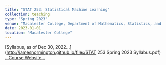 ```yaml
---
title: "STAT 253: Statistical Machine Learning"
collection: teaching
type: "Spring 2023"
venue: "Macalester College, Department of Mathematics, Statistics, and Computer Science"
date: 2023-01-01
location: "Macalester College"
---
```


[Syllabus, as of Dec 30, 2022...](http://jamesnormington.github.io/files/STAT 253 Spring 2023 Syllabus.pdf)
[...Course Website...](http://jamesnormington.github.io/253_spring_2023)